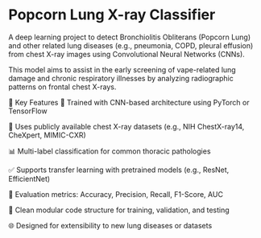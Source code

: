 # Popcorn Lung X-ray Classifier

A deep learning project to detect Bronchiolitis Obliterans (Popcorn Lung) and other related lung diseases (e.g., pneumonia, COPD, pleural effusion) from chest X-ray images using Convolutional Neural Networks (CNNs).

This model aims to assist in the early screening of vape-related lung damage and chronic respiratory illnesses by analyzing radiographic patterns on frontal chest X-rays.

🔬 Key Features
🧠 Trained with CNN-based architecture using PyTorch or TensorFlow

📸 Uses publicly available chest X-ray datasets (e.g., NIH ChestX-ray14, CheXpert, MIMIC-CXR)

📊 Multi-label classification for common thoracic pathologies

✅ Supports transfer learning with pretrained models (e.g., ResNet, EfficientNet)

🧾 Evaluation metrics: Accuracy, Precision, Recall, F1-Score, AUC

📁 Clean modular code structure for training, validation, and testing

🌐 Designed for extensibility to new lung diseases or datasets
